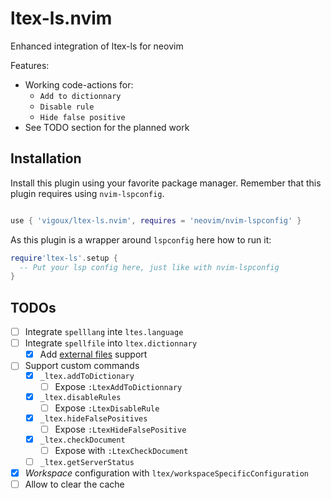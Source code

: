 # ltex-ls.nvim

Enhanced integration of ltex-ls for neovim

Features:
- Working code-actions for:
  - `Add to dictionnary`
  - `Disable rule`
  - `Hide false positive`
- See TODO section for the planned work

## Installation

Install this plugin using your favorite package manager.
Remember that this plugin requires using `nvim-lspconfig`.
```lua

use { 'vigoux/ltex-ls.nvim', requires = 'neovim/nvim-lspconfig' }
```

As this plugin is a wrapper around `lspconfig` here how to run it:
```lua
require'ltex-ls'.setup {
  -- Put your lsp config here, just like with nvim-lspconfig
}
```
## TODOs

- [ ] Integrate `spelllang` inte `ltes.language`
- [ ] Integrate `spellfile` into `ltex.dictionnary`
  - [x] Add [external files](https://valentjn.github.io/ltex/vscode-ltex/setting-scopes-files.html#external-setting-files) support
- [ ] Support custom commands
  - [x] `_ltex.addToDictionary`
    - [ ] Expose `:LtexAddToDictionnary`
  - [x] `_ltex.disableRules`
    - [ ] Expose `:LtexDisableRule`
  - [x] `_ltex.hideFalsePositives`
    - [ ] Expose `:LtexHideFalsePositive`
  - [x] `_ltex.checkDocument`
    - [ ] Expose with `:LtexCheckDocument`
  - [ ] `_ltex.getServerStatus`
- [x] _Workspace_ configuration with `ltex/workspaceSpecificConfiguration`
- [ ] Allow to clear the cache
